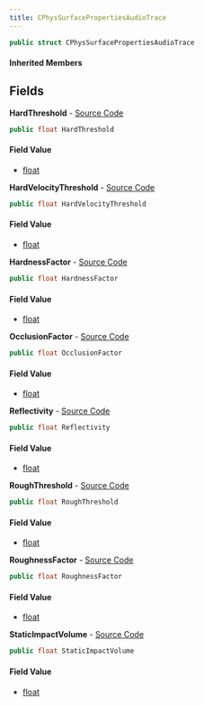 ```yaml
---
title: CPhysSurfacePropertiesAudioTrace
---
```


```csharp
public struct CPhysSurfacePropertiesAudioTrace
```

#### Inherited Members

## Fields

**HardThreshold** - [Source Code](https://github.com/swiftly-solution/swiftlys2/blob/master/managed/src/SwiftlyS2.Shared/Natives/Structs/CPhysSurfacePropertiesAudio.cs#L12)

```csharp
public float HardThreshold
```

#### Field Value

- [float](https://learn.microsoft.com/dotnet/api/system.single)

**HardVelocityThreshold** - [Source Code](https://github.com/swiftly-solution/swiftlys2/blob/master/managed/src/SwiftlyS2.Shared/Natives/Structs/CPhysSurfacePropertiesAudio.cs#L13)

```csharp
public float HardVelocityThreshold
```

#### Field Value

- [float](https://learn.microsoft.com/dotnet/api/system.single)

**HardnessFactor** - [Source Code](https://github.com/swiftly-solution/swiftlys2/blob/master/managed/src/SwiftlyS2.Shared/Natives/Structs/CPhysSurfacePropertiesAudio.cs#L9)

```csharp
public float HardnessFactor
```

#### Field Value

- [float](https://learn.microsoft.com/dotnet/api/system.single)

**OcclusionFactor** - [Source Code](https://github.com/swiftly-solution/swiftlys2/blob/master/managed/src/SwiftlyS2.Shared/Natives/Structs/CPhysSurfacePropertiesAudio.cs#L15)

```csharp
public float OcclusionFactor
```

#### Field Value

- [float](https://learn.microsoft.com/dotnet/api/system.single)

**Reflectivity** - [Source Code](https://github.com/swiftly-solution/swiftlys2/blob/master/managed/src/SwiftlyS2.Shared/Natives/Structs/CPhysSurfacePropertiesAudio.cs#L8)

```csharp
public float Reflectivity
```

#### Field Value

- [float](https://learn.microsoft.com/dotnet/api/system.single)

**RoughThreshold** - [Source Code](https://github.com/swiftly-solution/swiftlys2/blob/master/managed/src/SwiftlyS2.Shared/Natives/Structs/CPhysSurfacePropertiesAudio.cs#L11)

```csharp
public float RoughThreshold
```

#### Field Value

- [float](https://learn.microsoft.com/dotnet/api/system.single)

**RoughnessFactor** - [Source Code](https://github.com/swiftly-solution/swiftlys2/blob/master/managed/src/SwiftlyS2.Shared/Natives/Structs/CPhysSurfacePropertiesAudio.cs#L10)

```csharp
public float RoughnessFactor
```

#### Field Value

- [float](https://learn.microsoft.com/dotnet/api/system.single)

**StaticImpactVolume** - [Source Code](https://github.com/swiftly-solution/swiftlys2/blob/master/managed/src/SwiftlyS2.Shared/Natives/Structs/CPhysSurfacePropertiesAudio.cs#L14)

```csharp
public float StaticImpactVolume
```

#### Field Value

- [float](https://learn.microsoft.com/dotnet/api/system.single)

